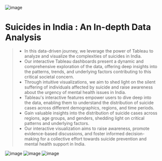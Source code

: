 ![image](https://github.com/MUSKAN1903/Suicides-in-India/assets/70433658/1fa94dab-618c-4a57-a534-c20808c7ff5d)


# Suicides in India : An In-depth Data Analysis 
> - In this data-driven journey, we leverage the power of Tableau to analyze and visualize the complexities of suicides in India.
> - Our interactive Tableau dashboards present a dynamic and comprehensive exploration of the data, offering deep insights into the patterns, trends, and underlying factors contributing to this critical societal concern.
> - Through intuitive visualizations, we aim to shed light on the silent suffering of individuals affected by suicide and raise awareness about the urgency of mental health issues in India.
> - Tableau's interactive features empower users to dive deep into the data, enabling them to understand the distribution of suicide cases across different demographics, regions, and time periods.
> - Gain valuable insights into the distribution of suicide cases across regions, age groups, and genders, shedding light on critical patterns and underlying factors.
> - Our interactive visualization aims to raise awareness, promote evidence-based discussions, and foster informed decision-making for a collective effort towards suicide prevention and mental health support in India.


![image](https://github.com/MUSKAN1903/Silent-Suffering/assets/70433658/87999da1-4045-4431-a273-3d117bfa84df)
![image](https://github.com/MUSKAN1903/Suicides-in-India/assets/70433658/c3564617-f2c6-4f74-b7e0-5706bdbe90d6)
![image](https://github.com/MUSKAN1903/Suicides-in-India/assets/70433658/ed7b6d20-ce10-471d-b61e-4472b56e2b80)

